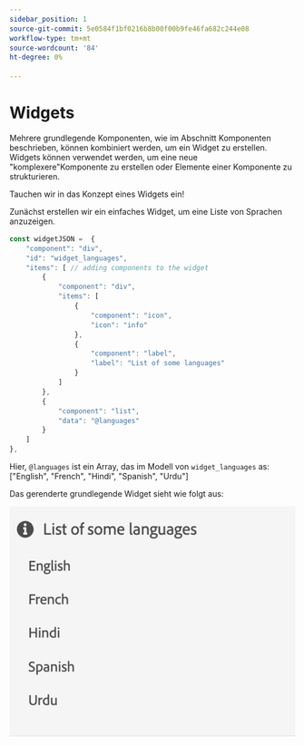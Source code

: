 ```yaml
---
sidebar_position: 1
source-git-commit: 5e0584f1bf0216b8b00f00b9fe46fa682c244e08
workflow-type: tm+mt
source-wordcount: '84'
ht-degree: 0%

---
```




# Widgets

Mehrere grundlegende Komponenten, wie im Abschnitt Komponenten beschrieben, können kombiniert werden, um ein Widget zu erstellen.
Widgets können verwendet werden, um eine neue &quot;komplexere&quot;Komponente zu erstellen oder Elemente einer Komponente zu strukturieren.

Tauchen wir in das Konzept eines Widgets ein!

Zunächst erstellen wir ein einfaches Widget, um eine Liste von Sprachen anzuzeigen.

```js title="basicWidget.js"
const widgetJSON =  {
    "component": "div", 
    "id": "widget_languages", 
    "items": [ // adding components to the widget
        {
            "component": "div",
            "items": [
                {
                    "component": "icon",
                    "icon": "info"
                },
                {
                    "component": "label",
                    "label": "List of some languages"
                }
            ]
        },
        {
            "component": "list",
            "data": "@languages"
        }
    ]
},
```

Hier, `@languages` ist ein Array, das im Modell von `widget_languages` as: [&quot;English&quot;, &quot;French&quot;, &quot;Hindi&quot;, &quot;Spanish&quot;, &quot;Urdu&quot;]

Das gerenderte grundlegende Widget sieht wie folgt aus:

![basic_widget](imgs/basic_widget.png "Grundlegendes Widget")
